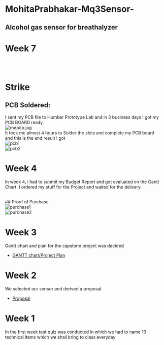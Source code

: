 
# MohitaPrabhakar-Mq3Sensor-
## Alcohol gas sensor for breathalyzer





# Week 7
<br>

<br>


# Strike


## PCB Soldered:
I sent my PCB file to Humber Prototype Lab and in 3 business days I got my PCB BOARD ready.
<br>
<img src="https://github.com/MohitaPrabhakar/Mq3Sensor/blob/master/mepcb.jpg" alt="mepcb.jpg">
<br>
It took me almost 4 hours to Solder the slots and complete my PCB board and this is the end result I got
<br>
<img src="https://github.com/MohitaPrabhakar/Mq3Sensor/blob/master/pcb1.jpg" alt="pcb1">
<br>
<img src="https://github.com/MohitaPrabhakar/Mq3Sensor/blob/master/pcb2.jpg" alt="pcb2">
<br>
# Week 4
In week 4, I had to submit my Budget Report and got evaluated on the Gantt Chart.
I ordered my stuff for the Project and waited for the delivery.

<br>
## Proof of Purchase
<br>
<img src="https://github.com/MohitaPrabhakar/Mq3Sensor/blob/master/purchase1.PNG" alt="purchase1">
<br>
<img src="https://github.com/MohitaPrabhakar/Mq3Sensor/blob/master/purchase2.PNG" alt="purchase2">

# Week 3
Gantt chart and plan for the capstone project was decided <br>
-   [GANTT chart/Project Plan](https://github.com/MohitaPrabhakar/Mq3Sensor/blob/master/ganttchart.PNG)

# Week 2
We selected our sensor and derived a proposal<br>
-   [Proposal](https://github.com/MohitaPrabhakar/Mq3Sensor/blob/master/Capture.PNG)

# Week 1
In the first week test quiz was conducted in which we had to name 10 technical items which we shall bring to class everyday
